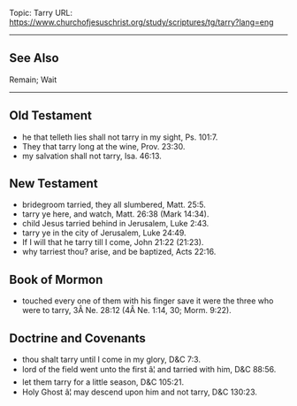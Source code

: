 Topic: Tarry
URL: https://www.churchofjesuschrist.org/study/scriptures/tg/tarry?lang=eng

---

## See Also

Remain; Wait

---

## Old Testament

- he that telleth lies shall not tarry in my sight, Ps. 101:7.
- They that tarry long at the wine, Prov. 23:30.
- my salvation shall not tarry, Isa. 46:13.

## New Testament

- bridegroom tarried, they all slumbered, Matt. 25:5.
- tarry ye here, and watch, Matt. 26:38 (Mark 14:34).
- child Jesus tarried behind in Jerusalem, Luke 2:43.
- tarry ye in the city of Jerusalem, Luke 24:49.
- If I will that he tarry till I come, John 21:22 (21:23).
- why tarriest thou? arise, and be baptized, Acts 22:16.

## Book of Mormon

- touched every one of them with his finger save it were the three who were to tarry, 3Â Ne. 28:12 (4Â Ne. 1:14, 30; Morm. 9:22).

## Doctrine and Covenants

- thou shalt tarry until I come in my glory, D&C 7:3.
- lord of the field went unto the first â¦ and tarried with him, D&C 88:56.
- let them tarry for a little season, D&C 105:21.
- Holy Ghost â¦ may descend upon him and not tarry, D&C 130:23.

